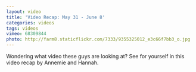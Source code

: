```yaml
---
layout: video
title: 'Video Recap: May 31 - June 8'
categories: videos
tags: videos
vimeo: 68309844
photo: http://farm8.staticflickr.com/7333/9355325012_e3c66f7bb3_o.jpg
---
```


Wondering what video these guys are looking at? See for yourself in this video recap by Annemie and Hannah.
